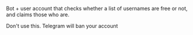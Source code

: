Bot + user account that checks whether a list of usernames are free or not, and claims those who are.

Don't use this. Telegram will ban your account
